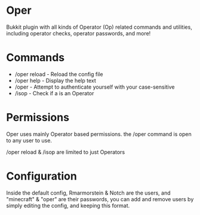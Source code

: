 Oper
====

Bukkit plugin with all kinds of Operator (Op) related commands and utilities, including operator checks, operator passwords, and more!

Commands
====
* /oper reload - Reload the config file
* /oper help - Display the help text
* /oper <password> - Attempt to authenticate yourself with your case-sensitive <password>
* /isop <player> - Check if a <player> is an Operator

Permissions
====
Oper uses mainly Operator based permissions. the /oper command is open to any user to use. 

/oper reload & /isop are limited to just Operators

Configuration
====
Inside the default config, Rmarmorstein & Notch are the users, and "minecraft" & "oper" are their passwords, you can add and remove users by simply editing the config, and keeping this format.

